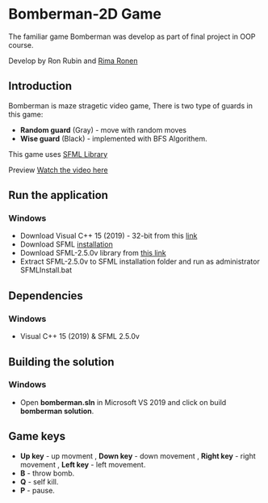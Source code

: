 # Bomberman-2D Game 
The familiar game Bomberman was develop as part of final project in OOP course.

Develop by Ron Rubin and [Rima Ronen](https://github.com/rimaronen)

<h2> Introduction </h2>

Bomberman is maze stragetic video game,
There is two type of guards in this game:
* **Random guard** (Gray) - move with random moves
* **Wise guard** (Black) - implemented with BFS Algorithem.


This game uses [SFML Library](https://www.sfml-dev.org/documentation/2.5.0/)


 Preview
[Watch the video here](https://www.youtube.com/watch?v=HmZoExMaqJ0)

<h2> Run the application </h2>

  <h3> Windows </h3>

* Download Visual C++ 15 (2019) - 32-bit from this [link](https://visualstudio.microsoft.com/vs/)
* Download SFML [installation](https://drive.google.com/file/d/1VIpjt30cMSbC01n43IbfgElAK2C6V3R_/view)
* Download SFML-2.5.0v library from [this link](https://www.sfml-dev.org/download/sfml/2.5.0/)
* Extract SFML-2.5.0v to SFML installation folder and run as administrator SFMLInstall.bat



<h2> Dependencies </h2>

<h3> Windows </h3>

* Visual C++ 15 (2019)
& SFML 2.5.0v

<h2> Building the solution </h2>

<h3> Windows </h3>

* Open **bomberman.sln** in Microsoft VS 2019 and click on build **bomberman solution**.

<h2> Game keys </h2>

* **Up key** - up movment , **Down key** - down movement , **Right key** - right movement , **Left key** - left movement.
* **B** - throw bomb.
* **Q** - self kill.
* **P** - pause.

